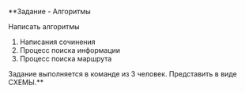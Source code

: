 **Задание - Алгоритмы

Написать алгоритмы

1. Написания сочинения
2. Процесс поиска информации
3. Процесс поиска маршрута

Задание выполняется в команде из 3 человек.
Представить в виде СХЕМЫ.**